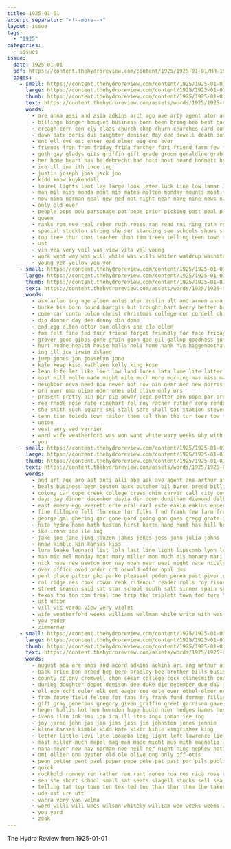 ```yaml
---
title: 1925-01-01
excerpt_separator: "<!--more-->"
layout: issue
tags:
  - "1925"
categories:
  - issues
issue:
  date: 1925-01-01
  pdf: https://content.thehydroreview.com/content/1925/1925-01-01/HR-1925-01-01.pdf
  pages:
    - small: https://content.thehydroreview.com/content/1925/1925-01-01/small/HR-1925-01-01-01.jpg
      large: https://content.thehydroreview.com/content/1925/1925-01-01/large/HR-1925-01-01-01.jpg
      thumb: https://content.thehydroreview.com/content/1925/1925-01-01/thumbnails/HR-1925-01-01-01.jpg
      text: https://content.thehydroreview.com/assets/words/1925/1925-01-01/HR-1925-01-01-01.txt
      words:
        - are anna assi and asia adkins arch ago ave arty agent ator accord ane all ard avery
        - billings binger bouquet business born been bring bea best back brought bales bradley bill burkhalter bennett baptist benne bye but bone books bride bradle bine ber barr buy beau blakley bob bridgeport barber bells boys
        - creagh corn con cly claas church chap churn churches card comes city can child curtice counsel class custer charles carnegie course cyril chimes craig che cotton clyde christmas come came chief chapel crape caddo candi cox county collar clarence cogar christian chris car
        - dawn date deris dul daughter denison day dec dewell death dome duckett dee duke
        - ent ell eve est enter ead elmer eig ens ever
        - friends fron from friday frida fancher fort friend farm few found fine far famous fouse fae fran farewell for fay
        - guth gay gladys gits griffin gift grade groom geraldine grab gins ger gin gad gra glass grad getting good green gave given greensmith guest games
        - her home heart has heidebrecht had hott host heard hodnett hydro honor hamilton hed hedges hays high happy hurt hag holly house hatfield hard held
        - ice ill ina ith ince ing
        - justin joseph jons jack joo
        - kidd know kuykendall
        - laurel lights lent ley large look later luck line low lamar lunch lola like
        - man mil miss monda mont mis mates milton monday mounts most merle mildred matter mer many music march more made means molle mor min morr morris
        - now nina norman neal new ned not night near nave nine news naomi
        - only old over
        - people pops pou parsonage pot pope prior picking past peal ping pepe poche pack persons pat pleasant prayer pier parr place papo punch public piano per
        - queen
        - ranks rom ree real reber ruth roses ran read rui ring roth rey ronen rose
        - special stockton strong she ser standing see schools shows stranger sister sunday seal stole slipp shower small school store sutton sear sunda som set smith second sermon supper son silk story soon sang senior scott
        - top tree thur thoi teacher thon tim trees telling teen town than tok tei the tale thomas turn them trimmings
        - ust
        - vin vea very veil vas view vita val voung
        - work went way wes will while was wills weiter waldrup washita watch waller weather well with week want wells white wong welcome werne ways walsh wedding wening wife william
        - young yer yellow you yon
    - small: https://content.thehydroreview.com/content/1925/1925-01-01/small/HR-1925-01-01-02.jpg
      large: https://content.thehydroreview.com/content/1925/1925-01-01/large/HR-1925-01-01-02.jpg
      thumb: https://content.thehydroreview.com/content/1925/1925-01-01/thumbnails/HR-1925-01-01-02.jpg
      text: https://content.thehydroreview.com/assets/words/1925/1925-01-01/HR-1925-01-01-02.txt
      words:
        - ask arlen ang age alien antes ater austin alt and armen anna ale ally abe are all alexander ave anders arm ard
        - burke bis born bound bartgis but brought bart berry better boss bys banks bring back been began blest buckmaster begun bank bare boys bill brow
        - come car conta colon christ christmas college con cordell chief corn cheney cor cobb copper call charlie clinton
        - dio dinner day dee denny din done
        - end egg elton etter ean ellens ene ele ellen
        - fam felt fine fed furr friend forget friendly for face friday from first fisk full fortune fellow free fron
        - grover good gibbs gone grain goon gad gil gallop goodness guthrie gas glory
        - hurt hodne health house halls holi home hank hin higgenbotham holter had her happy husband hope hensley heed hydro hollis higginbotham has him
        - ing ill ice irwin island
        - jump jones jon josselyn jone
        - kale keep kiss kathleen kelly king kose
        - lean life let like lier law land lones lata lame lite latter line look lines large
        - most mill molle made might mile much more morning mas miss many mule myers man men may
        - neighbor neva need non never not now nin near ner new norris
        - orn over oma oline oder ones old olive only ors
        - present pretty pin per pie power pepe potter pen pope par pro pent
        - ree rhode rose rate rinehart rel roy rather ruther reno render rene
        - she smith such square smi stall sare shall sat station stever sell special sincere states say state small suits sed saw save sprung still sible sale stay
        - tenn tian toledo town tailor them tal than the tur teer tow tom tie thi take tue taste
        - union
        - vest very ved verrier
        - ward wife weatherford was won want white wary weeks why with wil will wes wish welfare writer weems while word went work
        - you
    - small: https://content.thehydroreview.com/content/1925/1925-01-01/small/HR-1925-01-01-03.jpg
      large: https://content.thehydroreview.com/content/1925/1925-01-01/large/HR-1925-01-01-03.jpg
      thumb: https://content.thehydroreview.com/content/1925/1925-01-01/thumbnails/HR-1925-01-01-03.jpg
      text: https://content.thehydroreview.com/assets/words/1925/1925-01-01/HR-1925-01-01-03.txt
      words:
        - and art age aro ast anti alli abe ask ave agent ane arthur ams aud agnes ale ard all are ani
        - beals business been boston back butcher bil byron breed billie but baby boys barney both bah big bone barber bank ben best body bright beulah boy
        - colony car cope creek college crees chim carver call city cot crease cease cock child came calles cox cable cartwright christmas claud cutwright cail chas christ caller cin cal courts cather collar carney clock
        - days day dinner december davia din down dunithan diamond dalke dooley dove
        - east emery egg everett erie eral earl este eakin eakins epperly elva
        - fine fillmore fell florence for folks fred frank few farm from first forth fam fast fares feo field friday
        - george gal ghering gar gone gord going gon goes gregg grate guthrie grow geary german grigg good
        - hite hydro home hath heston hirst harts hand hunt has hill henson hes harold hinton hobart hin hennes homes herman hain him hatfield hom how herbert hold head hills her hume harry had
        - ike irons ice ile ing
        - jake joe jane jing janzen james jones jess john julia johns
        - know kimble kin kansas kiss
        - lura leake leonard list lola last line light lipscomb lynn lester land ler lorene lout
        - man mix mel monday mont mary miller mon much mis menary mari mone miss mar moore mos mae many music mcnary more market macomb mex mette myrtle moor
        - nick nona new newton nor nay noah near neat night nace nicely
        - over office oved onder ort oswald offer opal oms
        - pent place pitzer pho parke pleasant peden perea past piver part pas prayer
        - rol ridge res rook rowan renk ridenour reader rolls roy rison reber rust rome ray route real ruby rec reading ret
        - street season said sat star school south salt sinner spain schoo son seems som sick sunday saturday steven step sane
        - texas thi ton tom trial tae trip the triplett town ted ture till toma them teacher tarber taylor throne too tree theron
        - ust union
        - vill vis verda view very violet
        - wife weatherford weeks williams wellman while write with wes wise went was wann warkentin week work watch west weather will
        - you yoder
        - zimmerman
    - small: https://content.thehydroreview.com/content/1925/1925-01-01/small/HR-1925-01-01-04.jpg
      large: https://content.thehydroreview.com/content/1925/1925-01-01/large/HR-1925-01-01-04.jpg
      thumb: https://content.thehydroreview.com/content/1925/1925-01-01/thumbnails/HR-1925-01-01-04.jpg
      text: https://content.thehydroreview.com/assets/words/1925/1925-01-01/HR-1925-01-01-04.txt
      words:
        - august ada are amos and acord adkins ackins ari ang arthur aid ago alfred abe ain ani abel artie armstrong antz ard albert ana
        - back bride ben breed beg bere bradley bee brother bills business buy bathe boi billinger bert but bell bring berl beach becks blom blas best been ber benson blake bessie bank busi
        - county colony cromwell chon cesar college cock clinesmith cough christ cope clear cart cleveland clar city check caddo cal cole cedar christmas chas cash care cay camey con call clyde coe close cline come colo coz
        - during daughter depot denison dee duke die december due day dick dunn denham demos dungan donna demand din ditmore dim drum door don
        - ell eon echt euler elk ent eager ene erle ever ethel elmer every era even
        - from foote field felton for faas fry frank fund former filling foot fost frost fillmore found fenty friday finder fon friends folsom farm full few
        - gift gray generous gregory given griffin greet garrison gave gain george groom good glen glad gregg gee gay green gordon guest
        - heger hollis hot hen herndon hope hould hier hedges hames hosey hart hak hom hes has heber holiday herb home har hennessy henke hing heen her hour hin had how hove henry harvey hills hydro hatfield harry
        - ivens ilin ink ims ion ira ill ites ings inman iee ing
        - joy jared john jas jan jims jess jim johnston jones jennie
        - kline kansas kimble kidd kate kiker kihle kingfisher king
        - letter little levi late lookeba long light left lawrence lie later leather lester lem lay last leveque leer lad lee lowell let lake list less lorena
        - mast miller much mapel mag man made might mus mith magnolia marshall more mis mos moore mer monday munday mas morn mickey miss mies minn merit margaret mest morris mary meth market may math
        - nana never new nay norman noe neil ner night ning nephew notice north not naas nose
        - omi ollier ona oyster old ole olive ong only off otis
        - peon potter pent paul paper pope pete pat past par pils public porter pao part pleasant president pee pure
        - quick
        - rockhold romney ren rather rae rant renee roa ros rica rose row roy rother ralph range reno ret ron rel rufus russell red rants ross
        - sen she short school small sat seats slagell stocks sell sea sathe sera spore stove station simpson scarth still stinson seal sir sor state soon son sam sale saturday stray sister stock seem scott sutton sperry springs sian sunday shaw sane sees sharp see sith spine
        - telling tat top town ton tex ted toe than thor them the taken trust thou tod tate tue tell taylor toy tae
        - ude ust ure utt
        - varra very vas velma
        - word willi will wees wilson whitely william wee weeks weems with wich worst wash want wind willie wynona while wright work welcome warner white walsh wilkins wise wan wil wat week went walk walter west weatherford words was
        - you yard
        - zook
---
```


The Hydro Review from 1925-01-01

<!--more-->

